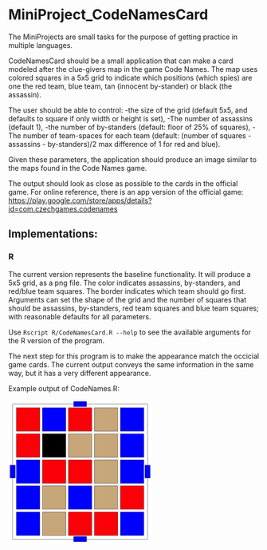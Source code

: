 # MiniProject_CodeNamesCard

The MiniProjects are small tasks for the purpose of getting practice in multiple languages.

CodeNamesCard should be a small application that can make a card modeled after the clue-givers map in the game Code Names.  The map uses colored squares in a 5x5 grid to indicate which positions (which spies) are one the red team, blue team, tan (innocent by-stander) or black (the assassin).  

The user should be able to control: 
-the size of the grid (default 5x5, and defaults to square if only width or height is set),
-The number of assassins (default 1),
-the number of by-standers (default: floor of 25% of squares),
-The number of team-spaces for each team (default: (number of squares - assassins - by-standers)/2 max difference of 1 for red and blue).

Given these parameters, the application should produce an image similar to the maps found in the Code Names game.

The output should look as close as possible to the cards in the official game.
For online reference, there is an app version of the official game: 
https://play.google.com/store/apps/details?id=com.czechgames.codenames


## Implementations:

### R

The current version represents the baseline functionality.  It will produce a 5x5 grid, as a png file.  The color indicates assassins, by-standers, and red/blue team squares.  The border indicates which team should go first.  Arguments can set the shape of the grid and the number of squares that should be assassins, by-standers, red team squares and blue team squares; with reasonable defaults for all parameters.

Use `Rscript R/CodeNamesCard.R --help` to see the available arguments for the R version of the program.

The next step for this program is to make the appearance match the occicial game cards.  The current output conveys the same information in the same way, but it has a very different appearance.   

Example output of CodeNames.R:

<img src="R/SpyMap.png" alt="spy map generated by CodeNames.R" style="width:3in">
